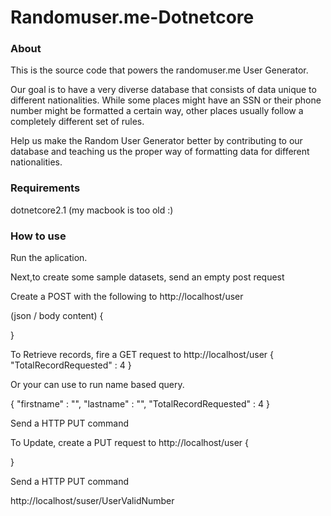 # Randomuser.me-Dotnetcore

### About
This is the source code that powers the randomuser.me User Generator.

Our goal is to have a very diverse database that consists of data unique to different nationalities.
While some places might have an SSN or their phone number might be formatted a certain way, other places usually follow a completely different set of rules.

Help us make the Random User Generator better by contributing to our database and teaching us the proper way of formatting data for different nationalities.

### Requirements

dotnetcore2.1 (my macbook is too old :)

### How to use

Run the aplication. 

Next,to create some sample datasets, send an empty post request 

Create a POST with the following to http://localhost/user

(json / body content)
{
  
}

To Retrieve records, fire a GET request to http://localhost/user
{
  "TotalRecordRequested" : 4
}

Or your can use to run name based query.

{
  "firstname" : "", 
  "lastname" : "",
  "TotalRecordRequested" : 4
}

Send a HTTP PUT command

To Update, create a PUT request to http://localhost/user
{

}

Send a HTTP PUT command

http://localhost/suser/UserValidNumber

